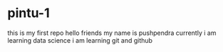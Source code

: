 # pintu-1
this is my first repo
hello friends my name is pushpendra
currently i am learning  data science
i am learning git and github